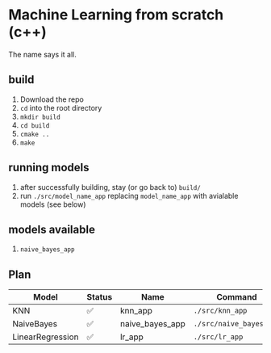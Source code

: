 # Machine Learning from scratch (c++)

The name says it all. 

## build
1. Download the repo
2. `cd` into the root directory
3. `mkdir build`
4. `cd build`
5. `cmake ..`
6. `make`

## running models
1. after successfully building, stay (or go back to) `build/`
2. run `./src/model_name_app` replacing `model_name_app` with avialable models (see below)

## models available
1. `naive_bayes_app`

## Plan
| Model | Status | Name | Command |
| --- | --- | --- | --- |
| KNN | ✅ | knn_app | `./src/knn_app`| 
| NaiveBayes |:white_check_mark:| naive_bayes_app | `./src/naive_bayes_app`|
| LinearRegression | ✅ | lr_app | `./src/lr_app` |
